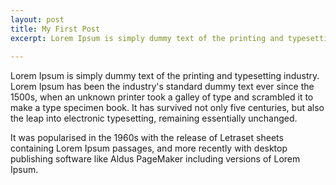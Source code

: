 ```yaml
---
layout: post
title: My First Post
excerpt: Lorem Ipsum is simply dummy text of the printing and typesetting industry. 
  
---
```


Lorem Ipsum is simply dummy text of the printing and typesetting industry. Lorem Ipsum has been the industry's standard dummy text ever since the 1500s, 
when an unknown printer took a galley of type and scrambled it to make a type specimen book. It has survived not only five centuries, but also the leap into
 electronic typesetting, remaining essentially unchanged.
 
 It was popularised in the 1960s with the release of Letraset sheets containing Lorem Ipsum passages, 
 and more recently with desktop publishing software like Aldus PageMaker including versions of Lorem Ipsum.
 
 
 